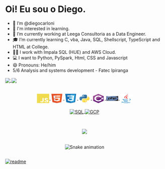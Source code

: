 <!---# diegocarloni
 About me --->

<h1> Oi! Eu sou o Diego. </h1>

- 👋 I’m @diegocarloni 
- 👀 I'm interested in learning. 
- 🔭 I’m currently working at Leega Consultoria as a Data Engineer.
- 🎓 I’m currently learning C, vba, Java, SQL, Shellscript, TypeScript and HTML at College. 
- 👨‍🔧 I work with Impala SQL (HUE) and AWS Cloud.
- 💻 I want to Python, PySpark, Html, CSS and Javascript
- 😄 Pronouns: He/him
- 5/6 Analysis and systems development - Fatec Ipiranga

<!---
diegocarloni/diegocarloni is a ✨ special ✨ repository because its `README.md` (this file) appears on your GitHub profile.
You can click the Preview link to take a look at your changes.
--->

<div>
  <a href="https://github.com/diegocarloni">
  <img height="165em"   align="center" src="https://github-readme-stats.vercel.app/api?username=diegocarloni&show_icons=true&theme=react&include_all_commits=true&count_private=true"/>
  <img height="165em"  align="center" src="https://github-readme-stats.vercel.app/api/top-langs/?username=diegocarloni&layout=compact&langs_count=7&theme=react" />

</div>
 <br>
<div  align="center"> 
  <div style="display: inline_block"><br>
  <img align="center" alt="Rafa-Js" height="30" width="40" src="https://raw.githubusercontent.com/devicons/devicon/master/icons/javascript/javascript-plain.svg">
  <img align="center" alt="HTML" height="30" width="40" src="https://raw.githubusercontent.com/devicons/devicon/master/icons/html5/html5-original.svg">
  <img align="center" alt="CSS" height="30" width="40" src="https://raw.githubusercontent.com/devicons/devicon/master/icons/css3/css3-original.svg">
  <img align="center" alt="Python" height="30" width="40" src="https://raw.githubusercontent.com/devicons/devicon/master/icons/python/python-original.svg">
  <img align="center" alt="Csharp" height="30" width="40" src="https://raw.githubusercontent.com/devicons/devicon/master/icons/csharp/csharp-original.svg">
  <img align="center" alt="PHP" height="30" width="40" src="https://raw.githubusercontent.com/devicons/devicon/master/icons/php/php-original.svg">
  <img align="center" alt="java" height="30" width="40" src="https://raw.githubusercontent.com/devicons/devicon/master/icons/java/java-original.svg">
  <br/>
  <br>
  <img align="center" alt="SQL" src="https://img.shields.io/badge/MySQL-00000F?style=for-the-badge&logo=mysql&logoColor=white">
  <img align="center" alt="GCP" src="https://img.shields.io/badge/Google_Cloud-4285F4?style=for-the-badge&logo=google-cloud&logoColor=white">
  <br/>
  
</div>
  
##
  
 <br><a href="https://www.linkedin.com/in/diego-mendes-carloni/" target="new"><img src="https://img.shields.io/badge/-LinkedIn-%230077B5?style=for-the-badge&logo=linkedin&logoColor=white" target="new"></a><br> 
 
##

  ![Snake animation](https://github.com/diegocarloni/diegocarloni/blob/output/github-contribution-grid-snake.svg) 
 
##

<!--- Em desenvolvimento

### Onde me encontrar? :mag: <a href="https://diegocarloni.github.io/" target="_blank"><img src="https://img.shields.io/website?down_color=lightgrey&down_message=offline&up_color=informational&up_message=find%20me%20here&url=https%3A%2F%2Fdiegocarloni.github.io%2F" target="_blank"></a> 

--->
  
</div>
 
[![readme](https://github-readme-stats.vercel.app/api/pin/?username=diegocarloni&repo=diegocarloni&theme=react)](https://github.com/diegocarloni/diegocarloni)
